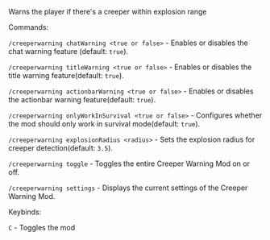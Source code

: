 Warns the player if there's a creeper within explosion range

Commands:

`/creeperwarning chatWarning <true or false>` - Enables or disables the chat warning feature (default: `true`).

`/creeperwarning titleWarning <true or false>` - Enables or disables the title warning feature(default: `true`).

`/creeperwarning actionbarWarning <true or false>` - Enables or disables the actionbar warning feature(default: `true`).

`/creeperwarning onlyWorkInSurvival <true or false>` - Configures whether the mod should only work in survival mode(default: `true`).

`/creeperwarning explosionRadius <radius>` - Sets the explosion radius for creeper detection(default: `3.5`).

`/creeperwarning toggle` - Toggles the entire Creeper Warning Mod on or off.

`/creeperwarning settings` - Displays the current settings of the Creeper Warning Mod.

Keybinds:

`C` - Toggles the mod


